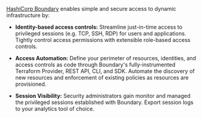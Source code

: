 [HashiCorp Boundary](https://www.boundaryproject.io) enables simple and secure access to dynamic infrastructure by:

- **Identity-based access controls:** Streamline just-in-time access to
  privileged sessions (e.g. TCP, SSH, RDP) for users and applications. Tightly
  control access permissions with extensible role-based access controls.

- **Access Automation:** Define your perimeter of resources, identities, and
  access controls as code through Boundary's fully-instrumented Terraform
  Provider, REST API, CLI, and SDK. Automate the discovery of new resources and
  enforcement of existing policies as resources are provisioned.

- **Session Visibility:** Security administrators gain monitor and managed the
  privileged sessions established with Boundary. Export session logs to your
  analytics tool of choice.
